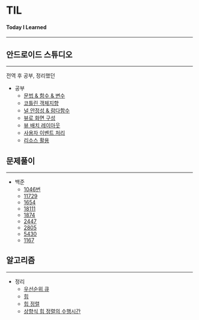 # TIL
#### Today I Learned
---

## 안드로이드 스튜디오
---
전역 후 공부, 정리했던 
* 공부
  + [문법 & 함수 & 변수](./androidStudio/kotlinGrammar.md)
  + [코틀린 객체지향](./androidStudio/kotlinOOP.md)
  + [널 안정성 & 람다함수](./androidStudio/nullLambda.md)
  + [뷰로 화면 구성](./androidStudio/view.md)
  + [뷰 배치 레이아웃](./androidStudio/viewLayout.md)
  + [사용자 이벤트 처리](./androidStudio/userEvent.md)
  + [리소스 활용](./androidStudio/resource.md)
  
## 문제풀이
---
* 백준
  + [1046번](./백준/1046번.md)
  + [11729](./백준/11729.md)
  + [1654](./백준/1654.md) 
  + [18111](./백준/18111.md)  
  + [1874](./백준/1874.md)  
  + [2447](./백준/2447.md)  
  + [2805](./백준/2805.md)  
  + [5430](./백준/5430.md)  
  + [1167](./백준/1167.md)  
  
  
## 알고리즘
---
* 정리
  + [우선순위 큐](./algorithm/priorityQueue.md)
  + [힙](./algorithm/heap.md)
  + [힙 정렬](./algorithm/heapSort.md)
  + [상향식 힙 정렬의 수행시간](./algorithm/상향식.md)
